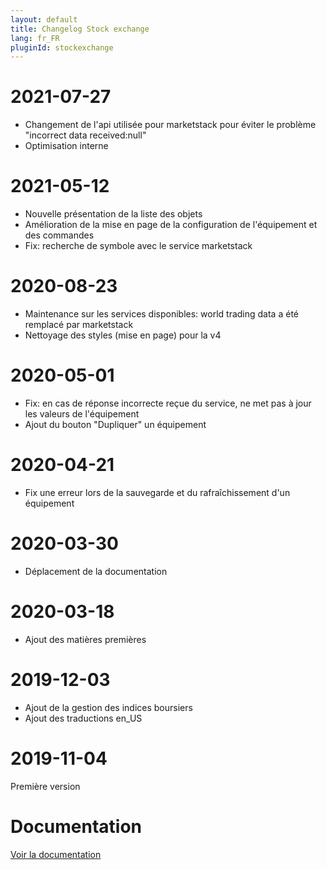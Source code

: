```yaml
---
layout: default
title: Changelog Stock exchange
lang: fr_FR
pluginId: stockexchange
---
```


# 2021-07-27

- Changement de l'api utilisée pour marketstack pour éviter le problème "incorrect data received:null"
- Optimisation interne

# 2021-05-12

- Nouvelle présentation de la liste des objets
- Amélioration de la mise en page de la configuration de l'équipement et des commandes
- Fix: recherche de symbole avec le service marketstack

# 2020-08-23

- Maintenance sur les services disponibles: world trading data a été remplacé par marketstack
- Nettoyage des styles (mise en page) pour la v4

# 2020-05-01

- Fix: en cas de réponse incorrecte reçue du service, ne met pas à jour les valeurs de l'équipement
- Ajout du bouton "Dupliquer" un équipement

# 2020-04-21

- Fix une erreur lors de la sauvegarde et du rafraîchissement d'un équipement

# 2020-03-30

- Déplacement de la documentation

# 2020-03-18

- Ajout des matières premières

# 2019-12-03

- Ajout de la gestion des indices boursiers
- Ajout des traductions en_US

# 2019-11-04

Première version

# Documentation

[Voir la documentation]({{site.baseurl}}/{{page.pluginId}}/{{page.lang}})
